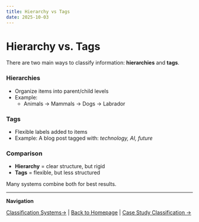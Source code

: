 ```yaml
---
title: Hierarchy vs Tags
date: 2025-10-03
---
```

# Hierarchy vs. Tags

There are two main ways to classify information: **hierarchies** and **tags**.

### Hierarchies
- Organize items into parent/child levels  
- Example:  
  - Animals → Mammals → Dogs → Labrador  

### Tags
- Flexible labels added to items  
- Example: A blog post tagged with: *technology, AI, future*  

### Comparison
- **Hierarchy** = clear structure, but rigid  
- **Tags** = flexible, but less structured  

Many systems combine both for best results.

---

**Navigation**  

 [Classification Systems→](classification-structure/page13.md) | [Back to Homepage](../index.md) | [Case Study Classification →](classification-structure/page15.md)